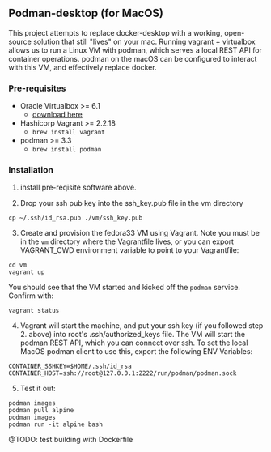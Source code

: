 ## Podman-desktop (for MacOS)
This project attempts to replace docker-desktop with a working, open-source solution that still "lives" on your mac. Running vagrant + virtualbox allows us to run a Linux VM with podman, which serves a local REST API for container operations. podman on the macOS can be configured to interact with this VM, and effectively replace docker.

### Pre-requisites
 * Oracle Virtualbox >= 6.1
   * [download here](https://download.virtualbox.org/virtualbox/6.1.26/VirtualBox-6.1.26-145957-OSX.dmg)
 * Hashicorp Vagrant >= 2.2.18
   * `brew install vagrant`
 * podman >= 3.3
   * `brew install podman`

### Installation
1. install pre-reqisite software above.

2. Drop your ssh pub key into the ssh_key.pub file in the vm directory
```
cp ~/.ssh/id_rsa.pub ./vm/ssh_key.pub
```
3. Create and provision the fedora33 VM using Vagrant. Note you must be in the `vm` directory where the Vagrantfile lives, or you can export VAGRANT_CWD environment variable to point to your Vagrantfile:
```
cd vm
vagrant up
```
You should see that the VM started and kicked off the `podman` service. Confirm with:
```
vagrant status
```
4. Vagrant will start the machine, and put your ssh key (if you followed step 2. above) into root's .ssh/authorized_keys file. The VM will start the podman REST API, which you can connect over ssh. To set the local MacOS podman client to use this, export the following ENV Variables:
```
CONTAINER_SSHKEY=$HOME/.ssh/id_rsa
CONTAINER_HOST=ssh://root@127.0.0.1:2222/run/podman/podman.sock
```

5. Test it out:
```
podman images
podman pull alpine
podman images
podman run -it alpine bash
```
@TODO: test building with Dockerfile

